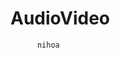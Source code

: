 # AudioVideo
<!--<p>该项目用于总结iOS系统下的音视频相关功能</p>-->
<!--<br>-->
<!--<p>1.视频录制</p>-->
<!--    1.1使用UIImagePickerController实现视频录制-->
<!--<br>-->
<!--    1.2使用AVCaptureSession实现实时录制-->
<!--<p>2.音频录制</p>-->
<!--    2.1AVAudioRecorder实现音频录制-->

```      nihoa```
